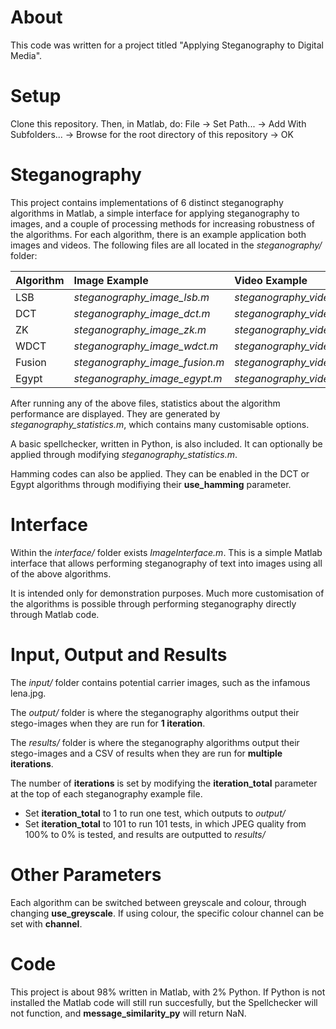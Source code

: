 # About

This code was written for a project titled "Applying Steganography to Digital Media".

# Setup

Clone this repository. Then, in Matlab, do: File -> Set Path... -> Add With Subfolders... -> Browse for the root directory of this repository -> OK

# Steganography

This project contains implementations of 6 distinct steganography algorithms in Matlab, a simple interface for applying steganography to images, and a couple of processing methods for increasing robustness of the algorithms. For each algorithm, there is an example application both images and videos. The following files are all located in the *steganography/* folder:

| Algorithm | Image Example                  | Video Example           |
|:----------|:-------------------------------|:------------------------|
| LSB       | *steganography_image_lsb.m*    | *steganography_video.m* |
| DCT       | *steganography_image_dct.m*    | *steganography_video.m* |
| ZK        | *steganography_image_zk.m*     | *steganography_video.m* |
| WDCT      | *steganography_image_wdct.m*   | *steganography_video.m* |
| Fusion    | *steganography_image_fusion.m* | *steganography_video.m* |
| Egypt     | *steganography_image_egypt.m*  | *steganography_video.m* |

After running any of the above files, statistics about the algorithm performance are displayed. They are generated by *steganography_statistics.m*, which contains many customisable options.

A basic spellchecker, written in Python, is also included. It can optionally be applied through modifying *steganography_statistics.m*.

Hamming codes can also be applied. They can be enabled in the DCT or Egypt algorithms through modifiying their **use_hamming** parameter.

# Interface

Within the *interface/* folder exists *ImageInterface.m*. This is a simple Matlab interface that allows performing steganography of text into images using all of the above algorithms.

It is intended only for demonstration purposes. Much more customisation of the algorithms is possible through performing steganography directly through Matlab code.

# Input, Output and Results

The *input/* folder contains potential carrier images, such as the infamous lena.jpg.

The *output/* folder is where the steganography algorithms output their stego-images when they are run for **1 iteration**.

The *results/* folder is where the steganography algorithms output their stego-images and a CSV of results when they are run for **multiple iterations**.

The number of **iterations** is set by modifying the **iteration_total** parameter at the top of each steganography example file.

* Set **iteration_total** to 1 to run one test, which outputs to *output/*
* Set **iteration_total** to 101 to run 101 tests, in which JPEG quality from 100% to 0% is tested, and results are outputted to *results/*

# Other Parameters

Each algorithm can be switched between greyscale and colour, through changing **use_greyscale**. If using colour, the specific colour channel can be set with **channel**.

# Code

This project is about 98% written in Matlab, with 2% Python. If Python is not installed the Matlab code will still run succesfully, but the Spellchecker will not function, and **message_similarity_py** will return NaN.